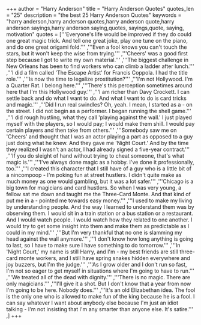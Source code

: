 +++
author = "Harry Anderson"
title = "Harry Anderson Quotes"
quotes_len = "25"
description = "the best 25 Harry Anderson Quotes"
keywords = "harry anderson,harry anderson quotes,harry anderson quote,harry anderson sayings,harry anderson saying,quotes, sayings,quote, saying, motivation"
quotes = ['''Everyone's life would be improved if they do could one great magic trick. And tell one great joke, play one tune on the piano, and do one great origami fold.''' ,'''Even a fool knows you can't touch the stars, but it won't keep the wise from trying.''' ,'''Cheers' was a good first step because I got to write my own material.''' ,'''The biggest challenge in New Orleans has been to find workers who can climb a ladder after lunch.''' ,'''I did a film called 'The Escape Artist' for Francis Coppola. I had the title role.''' ,'''Is now the time to legalize prostitution?''' ,'''I'm not Hollywood. I'm a Quarter Rat. I belong here.''' ,'''There's this perception sometimes around here that I'm this Hollywood guy.''' ,'''I am richer than Davy Crockett. I can settle back and do what I want to do. And what I want to do is card tricks and magic.''' ,'''Did I run real swindles? Oh, yeah. I mean, I started as a - on the street. I did not begin as a performer. I began running the shell game.''' ,'''I did rough hustling, what they call 'playing against the wall.' I just played myself with the players, so I would pay; I would make them shill. I would pay certain players and then take from others.''' ,'''Somebody saw me on 'Cheers' and thought that I was an actor playing a part as opposed to a guy just doing what he knew. And they gave me 'Night Court.' And by the time they realized I wasn't an actor, I had already signed a five-year contract.''' ,'''If you do sleight of hand without trying to cheat someone, that's what magic is.''' ,'''I've always done magic as a hobby. I've done it professionally, too.''' ,'''I created this character that I still have of a guy who is a little bit of a nincompoop - I'm poking fun at street hustlers. I didn't quite make as much money as one would gambling, but it was a lot safer.''' ,'''Chicago is a big town for magicians and card hustlers. So when I was very young, a fellow sat me down and taught me the Three-Card Monte. And that kind of put me in a - pointed me towards easy money.''' ,'''I used to make my living by understanding people. And the way I learned to understand them was by observing them. I would sit in a train station or a bus station or a restaurant. And I would watch people. I would watch how they related to one another. I would try to get some insight into them and make them as predictable as I could in my mind.''' ,'''But I'm very thankful that no one is slamming my head against the wall anymore.''' ,'''I don't know how long anything is going to last, so I have to make sure I have something to do tomorrow.''' ,'''In 'Night Court,' my name is still Harry, and I'm - my best friends are still three-card monte workers, and I still have spring snakes hidden everywhere and joy buzzers, but I'm the judge.''' ,'''As I grow older and I don't run so fast, I'm not so eager to get myself in situations where I'm going to have to run.''' ,'''We treated all of the dead with dignity.''' ,'''There is no magic. There are only magicians.''' ,'''I'll give it a shot. But I don't know that a year from now I'm going to be here. Nobody does.''' ,'''It's an old Elizabethan idea. The fool is the only one who is allowed to make fun of the king because he is a fool. I can say whatever I want about anybody else because I'm just an idiot talking - I'm not insisting that I'm any smarter than anyone else. It's satire.''' ,]
+++